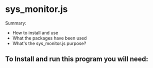 # sys_monitor.js

Summary:

- How to install and use
- What the packages have been used
- What's the sys_monitor.js purpose?

## To Install and run this program you will need:

